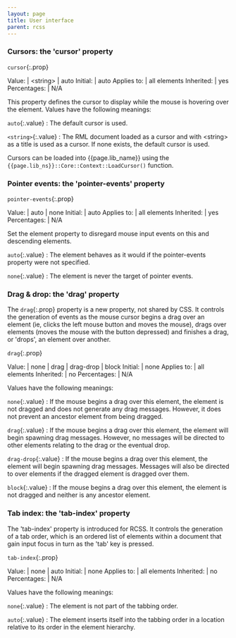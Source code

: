 ```yaml
---
layout: page
title: User interface
parent: rcss
---
```


### Cursors: the 'cursor' property

`cursor`{:.prop}

Value: | \<string\> \| auto
Initial: | auto
Applies to: | all elements
Inherited: | yes
Percentages: | N/A

This property defines the cursor to display while the mouse is hovering over the element. Values have the following meanings:

`auto`{:.value}
: The default cursor is used. 

`<string>`{:.value}
: The RML document loaded as a cursor and with \<string\> as a title is used as a cursor. If none exists, the default cursor is used. 

Cursors can be loaded into {{page.lib_name}} using the `{{page.lib_ns}}::Core::Context::LoadCursor()` function.

### Pointer events: the 'pointer-events' property

`pointer-events`{:.prop}

Value: | auto \| none
Initial: | auto
Applies to: | all elements
Inherited: | yes
Percentages: | N/A

Set the element property to disregard mouse input events on this and descending elements.


`auto`{:.value}
: The element behaves as it would if the pointer-events property were not specified.

`none`{:.value}
: The element is never the target of pointer events.


### Drag & drop: the 'drag' property

The `drag`{:.prop} property is a new property, not shared by CSS. It controls the generation of events as the mouse cursor begins a drag over an element (ie, clicks the left mouse button and moves the mouse), drags over elements (moves the mouse with the button depressed) and finishes a drag, or 'drops', an element over another.

`drag`{:.prop}

Value: | none \| drag \| drag-drop \| block
Initial: | none
Applies to: | all elements
Inherited: | no
Percentages: | N/A

Values have the following meanings:

`none`{:.value}
: If the mouse begins a drag over this element, the element is not dragged and does not generate any drag messages. However, it does not prevent an ancestor element from being dragged. 

`drag`{:.value}
: If the mouse begins a drag over this element, the element will begin spawning drag messages. However, no messages will be directed to other elements relating to the drag or the eventual drop. 

`drag-drop`{:.value}
: If the mouse begins a drag over this element, the element will begin spawning drag messages. Messages will also be directed to over elements if the dragged element is dragged over them. 

`block`{:.value}
: If the mouse begins a drag over this element, the element is not dragged and neither is any ancestor element. 

### Tab index: the 'tab-index' property

The 'tab-index' property is introduced for RCSS. It controls the generation of a tab order, which is an ordered list of elements within a document that gain input focus in turn as the 'tab' key is pressed.

`tab-index`{:.prop}

Value: | none \| auto
Initial: | none
Applies to: | all elements
Inherited: | no
Percentages: | N/A

Values have the following meanings:

`none`{:.value}
: The element is not part of the tabbing order. 

`auto`{:.value}
: The element inserts itself into the tabbing order in a location relative to its order in the element hierarchy. 
